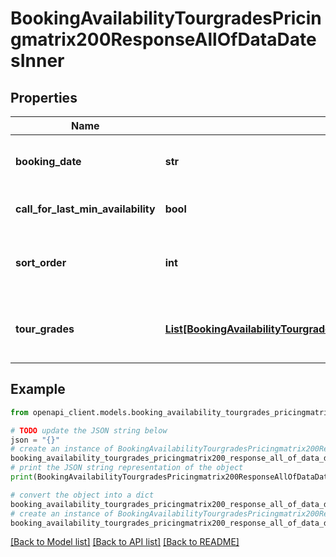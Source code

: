 # BookingAvailabilityTourgradesPricingmatrix200ResponseAllOfDataDatesInner


## Properties

Name | Type | Description | Notes
------------ | ------------- | ------------- | -------------
**booking_date** | **str** | **date** on which *this* product operates | [optional] 
**call_for_last_min_availability** | **bool** | ignore (Viator only) | [optional] 
**sort_order** | **int** | **sort order** for *this* tour grade pricing object | [optional] 
**tour_grades** | [**List[BookingAvailabilityTourgradesPricingmatrix200ResponseAllOfDataDatesInnerTourGradesInner]**](BookingAvailabilityTourgradesPricingmatrix200ResponseAllOfDataDatesInnerTourGradesInner.md) | **array** of tour grade pricing information objects | [optional] 

## Example

```python
from openapi_client.models.booking_availability_tourgrades_pricingmatrix200_response_all_of_data_dates_inner import BookingAvailabilityTourgradesPricingmatrix200ResponseAllOfDataDatesInner

# TODO update the JSON string below
json = "{}"
# create an instance of BookingAvailabilityTourgradesPricingmatrix200ResponseAllOfDataDatesInner from a JSON string
booking_availability_tourgrades_pricingmatrix200_response_all_of_data_dates_inner_instance = BookingAvailabilityTourgradesPricingmatrix200ResponseAllOfDataDatesInner.from_json(json)
# print the JSON string representation of the object
print(BookingAvailabilityTourgradesPricingmatrix200ResponseAllOfDataDatesInner.to_json())

# convert the object into a dict
booking_availability_tourgrades_pricingmatrix200_response_all_of_data_dates_inner_dict = booking_availability_tourgrades_pricingmatrix200_response_all_of_data_dates_inner_instance.to_dict()
# create an instance of BookingAvailabilityTourgradesPricingmatrix200ResponseAllOfDataDatesInner from a dict
booking_availability_tourgrades_pricingmatrix200_response_all_of_data_dates_inner_from_dict = BookingAvailabilityTourgradesPricingmatrix200ResponseAllOfDataDatesInner.from_dict(booking_availability_tourgrades_pricingmatrix200_response_all_of_data_dates_inner_dict)
```
[[Back to Model list]](../README.md#documentation-for-models) [[Back to API list]](../README.md#documentation-for-api-endpoints) [[Back to README]](../README.md)


